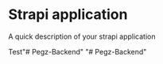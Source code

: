 # Strapi application

A quick description of your strapi application

Test"# Pegz-Backend" 
"# Pegz-Backend" 

